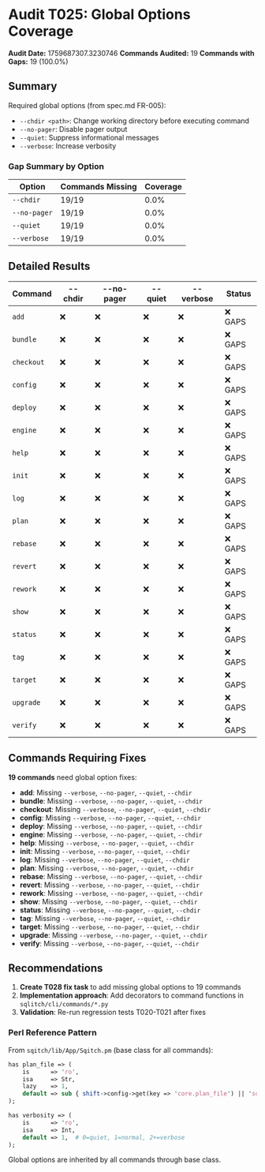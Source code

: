 # Audit T025: Global Options Coverage

**Audit Date:** 1759687307.3230746
**Commands Audited:** 19
**Commands with Gaps:** 19 (100.0%)

## Summary

Required global options (from spec.md FR-005):
- `--chdir <path>`: Change working directory before executing command
- `--no-pager`: Disable pager output
- `--quiet`: Suppress informational messages
- `--verbose`: Increase verbosity

### Gap Summary by Option

| Option | Commands Missing | Coverage |
|--------|------------------|----------|
| `--chdir` | 19/19 | 0.0% |
| `--no-pager` | 19/19 | 0.0% |
| `--quiet` | 19/19 | 0.0% |
| `--verbose` | 19/19 | 0.0% |

## Detailed Results

| Command | --chdir | --no-pager | --quiet | --verbose | Status |
|---------|---------|------------|---------|-----------|--------|
| `add` | ❌ | ❌ | ❌ | ❌ | ❌ GAPS |
| `bundle` | ❌ | ❌ | ❌ | ❌ | ❌ GAPS |
| `checkout` | ❌ | ❌ | ❌ | ❌ | ❌ GAPS |
| `config` | ❌ | ❌ | ❌ | ❌ | ❌ GAPS |
| `deploy` | ❌ | ❌ | ❌ | ❌ | ❌ GAPS |
| `engine` | ❌ | ❌ | ❌ | ❌ | ❌ GAPS |
| `help` | ❌ | ❌ | ❌ | ❌ | ❌ GAPS |
| `init` | ❌ | ❌ | ❌ | ❌ | ❌ GAPS |
| `log` | ❌ | ❌ | ❌ | ❌ | ❌ GAPS |
| `plan` | ❌ | ❌ | ❌ | ❌ | ❌ GAPS |
| `rebase` | ❌ | ❌ | ❌ | ❌ | ❌ GAPS |
| `revert` | ❌ | ❌ | ❌ | ❌ | ❌ GAPS |
| `rework` | ❌ | ❌ | ❌ | ❌ | ❌ GAPS |
| `show` | ❌ | ❌ | ❌ | ❌ | ❌ GAPS |
| `status` | ❌ | ❌ | ❌ | ❌ | ❌ GAPS |
| `tag` | ❌ | ❌ | ❌ | ❌ | ❌ GAPS |
| `target` | ❌ | ❌ | ❌ | ❌ | ❌ GAPS |
| `upgrade` | ❌ | ❌ | ❌ | ❌ | ❌ GAPS |
| `verify` | ❌ | ❌ | ❌ | ❌ | ❌ GAPS |

## Commands Requiring Fixes

**19 commands** need global option fixes:

- **add**: Missing `--verbose`, `--no-pager`, `--quiet`, `--chdir`
- **bundle**: Missing `--verbose`, `--no-pager`, `--quiet`, `--chdir`
- **checkout**: Missing `--verbose`, `--no-pager`, `--quiet`, `--chdir`
- **config**: Missing `--verbose`, `--no-pager`, `--quiet`, `--chdir`
- **deploy**: Missing `--verbose`, `--no-pager`, `--quiet`, `--chdir`
- **engine**: Missing `--verbose`, `--no-pager`, `--quiet`, `--chdir`
- **help**: Missing `--verbose`, `--no-pager`, `--quiet`, `--chdir`
- **init**: Missing `--verbose`, `--no-pager`, `--quiet`, `--chdir`
- **log**: Missing `--verbose`, `--no-pager`, `--quiet`, `--chdir`
- **plan**: Missing `--verbose`, `--no-pager`, `--quiet`, `--chdir`
- **rebase**: Missing `--verbose`, `--no-pager`, `--quiet`, `--chdir`
- **revert**: Missing `--verbose`, `--no-pager`, `--quiet`, `--chdir`
- **rework**: Missing `--verbose`, `--no-pager`, `--quiet`, `--chdir`
- **show**: Missing `--verbose`, `--no-pager`, `--quiet`, `--chdir`
- **status**: Missing `--verbose`, `--no-pager`, `--quiet`, `--chdir`
- **tag**: Missing `--verbose`, `--no-pager`, `--quiet`, `--chdir`
- **target**: Missing `--verbose`, `--no-pager`, `--quiet`, `--chdir`
- **upgrade**: Missing `--verbose`, `--no-pager`, `--quiet`, `--chdir`
- **verify**: Missing `--verbose`, `--no-pager`, `--quiet`, `--chdir`

## Recommendations

1. **Create T028 fix task** to add missing global options to 19 commands
2. **Implementation approach**: Add decorators to command functions in `sqlitch/cli/commands/*.py`
3. **Validation**: Re-run regression tests T020-T021 after fixes

### Perl Reference Pattern

From `sqitch/lib/App/Sqitch.pm` (base class for all commands):
```perl
has plan_file => (
    is      => 'ro',
    isa     => Str,
    lazy    => 1,
    default => sub { shift->config->get(key => 'core.plan_file') || 'sqitch.plan' },
);

has verbosity => (
    is      => 'ro',
    isa     => Int,
    default => 1,  # 0=quiet, 1=normal, 2+=verbose
);
```

Global options are inherited by all commands through base class.
